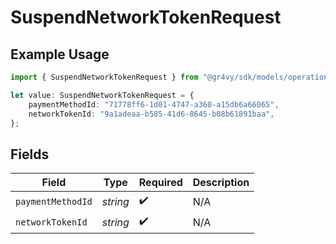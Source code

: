 # SuspendNetworkTokenRequest

## Example Usage

```typescript
import { SuspendNetworkTokenRequest } from "@gr4vy/sdk/models/operations";

let value: SuspendNetworkTokenRequest = {
    paymentMethodId: "71778ff6-1d01-4747-a360-a15db6a66065",
    networkTokenId: "9a1adeaa-b585-41d6-8645-b08b61891baa",
};
```

## Fields

| Field              | Type               | Required           | Description        |
| ------------------ | ------------------ | ------------------ | ------------------ |
| `paymentMethodId`  | *string*           | :heavy_check_mark: | N/A                |
| `networkTokenId`   | *string*           | :heavy_check_mark: | N/A                |